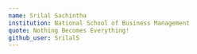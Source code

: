 ```yaml
---
name: Srilal Sachintha
institution: National School of Business Management
quote: Nothing Becomes Everything!
github_user: SrilalS
---
```

